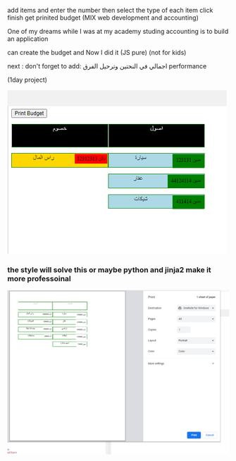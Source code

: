    add items and enter the number then select the type of each item click finish get prinited budget
    (MIX web development and accounting)

One of my dreams while I was at my academy studing accounting is to build an application

can create the budget  and Now I did it (JS pure) (not for kids)

next :
don't forget to add: اجمالي في النحتين وترحيل الفرق
performance 

(1day project)

<img src="myappp.PNG">


### the style will solve this or maybe python and jinja2 make it more professoinal

<img src="elmohaseb_2.PNG">

